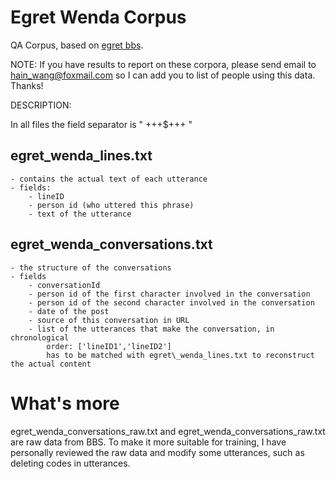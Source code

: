 # Egret Wenda Corpus
QA Corpus, based on [egret bbs](http://bbs.egret.com/).

NOTE: If you have results to report on these corpora, please send email to hain_wang@foxmail.com so I can add you to list of people using this data.  Thanks!


DESCRIPTION:

In all files the field separator is " +++$+++ "

## egret\_wenda_lines.txt
	- contains the actual text of each utterance
	- fields:
		- lineID
		- person id (who uttered this phrase)
		- text of the utterance

## egret\_wenda_conversations.txt
	- the structure of the conversations
	- fields
		- conversationId
		- person id of the first character involved in the conversation
		- person id of the second character involved in the conversation
		- date of the post
		- source of this conversation in URL
		- list of the utterances that make the conversation, in chronological 
			order: ['lineID1','lineID2']
			has to be matched with egret\_wenda_lines.txt to reconstruct the actual content

# What's more
egret\_wenda_conversations_raw.txt and egret\_wenda_conversations_raw.txt are raw data from BBS.
To make it more suitable for training, I have personally reviewed the raw data and modify some utterances, such as deleting codes in utterances.